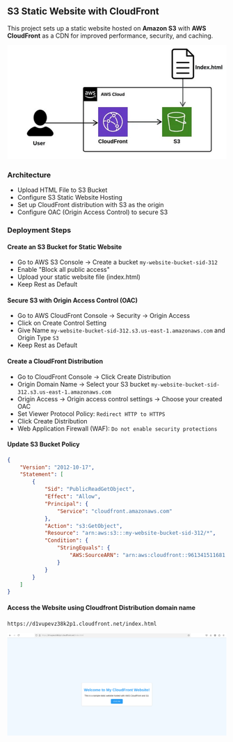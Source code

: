 ## S3 Static Website with CloudFront ##
This project sets up a static website hosted on **Amazon S3** with **AWS CloudFront** as a CDN for improved performance, security, and caching.

![S3 Static Website](https://github.com/nawab312/AWS/blob/main/AWS_CloudFront/Projects/S3_Static_Website/Images/Static_Website_S3.png)

### Architecture ###
- Upload HTML File to S3 Bucket
- Configure S3 Static Website Hosting
- Set up CloudFront distribution with S3 as the origin
- Configure OAC (Origin Access Control) to secure S3

### Deployment Steps ###

#### Create an S3 Bucket for Static Website ####
- Go to AWS S3 Console → Create a bucket `my-website-bucket-sid-312`
- Enable "Block all public access"
- Upload your static website file (index.html)
- Keep Rest as Default

#### Secure S3 with Origin Access Control (OAC) ####
- Go to AWS CloudFront Console → Security → Origin Access
- Click on Create Control Setting
- Give Name `my-website-bucket-sid-312.s3.us-east-1.amazonaws.com` and Origin Type `S3`
- Keep Rest as Default

#### Create a CloudFront Distribution ####
- Go to CloudFront Console → Click Create Distribution
- Origin Domain Name → Select your S3 bucket `my-website-bucket-sid-312.s3.us-east-1.amazonaws.com`
- Origin Access → Origin access control settings → Choose your created OAC
- Set Viewer Protocol Policy: `Redirect HTTP to HTTPS`
- Click Create Distribution
- Web Application Firewall (WAF): `Do not enable security protections`

#### Update S3 Bucket Policy ####
```json
{
	"Version": "2012-10-17",
	"Statement": [
		{
			"Sid": "PublicReadGetObject",
			"Effect": "Allow",
			"Principal": {
				"Service": "cloudfront.amazonaws.com"
			},
			"Action": "s3:GetObject",
			"Resource": "arn:aws:s3:::my-website-bucket-sid-312/*",
			"Condition": {
				"StringEquals": {
					"AWS:SourceARN": "arn:aws:cloudfront::961341511681:distribution/E1CVL7UCR4ON28"
				}
			}
		}
	]
}
```

#### Access the Website using Cloudfront Distribution domain name ####
`https://d1vupevz38k2p1.cloudfront.net/index.html`

![MyWebsite](https://github.com/nawab312/AWS/blob/main/AWS_CloudFront/Projects/S3_Static_Website/Images/MyWebsite.png)
